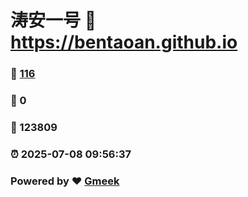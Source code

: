 # 涛安一号 :link: https://bentaoan.github.io 
### :page_facing_up: [116](https://bentaoan.github.io/tag.html) 
### :speech_balloon: 0 
### :hibiscus: 123809 
### :alarm_clock: 2025-07-08 09:56:37 
### Powered by :heart: [Gmeek](https://github.com/Meekdai/Gmeek)
